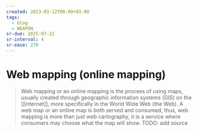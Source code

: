 ```yaml
---
created: 2023-03-12T00:00+03:00
tags:
  - blog
  - WEAPON
sr-due: 2025-07-22
sr-interval: 4
sr-ease: 270
---
```


# Web mapping (online mapping)

> Web mapping or an online mapping is the process of using maps, usually created through geographic information systems (GIS) on the [[internet]], more specifically in the World Wide Web (the Web). A web map or an online map is both served and consumed, thus, web mapping is more than just web cartography, it is a service where consumers may choose what the map will show. TODO: add source
